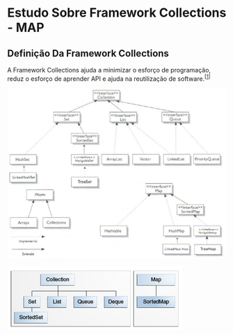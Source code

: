 # Estudo Sobre Framework Collections - MAP
## Definição Da Framework Collections  
A Framework Collections ajuda a minimizar o esforço de programação, reduz o esforço de aprender API e ajuda na reutilização de software.<sup>[[1]]</sup>

[1]: <https://docs.oracle.com/javase/tutorial/collections/intro/index.html>

<img src="https://raw.githubusercontent.com/Henrique194/DevJava/main/Collections/Framework.png" width=600 class="center">

![image](https://github.com/Henrique194/DevJava/blob/main/Collections/colls-coreInterfaces.gif)
